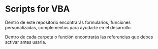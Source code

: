 # Scripts for VBA

Dentro de este repositorio encontrarás formularios, funciones personalizadas, 
complementos para ayudarte en el desarrollo.

Dentro de cada carpeta o función encontrarás las referencias que debes activar antes usarla.